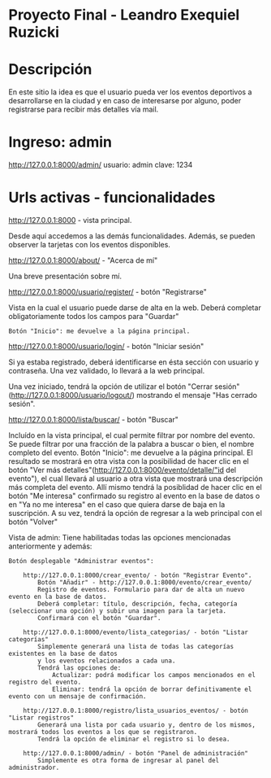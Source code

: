 # Proyecto Final - Leandro Exequiel Ruzicki

# Descripción

En este sitio la idea es que el usuario pueda ver los eventos deportivos a desarrollarse en la ciudad y en caso de interesarse por alguno, poder registrarse para recibir más detalles vía mail.

# Ingreso: admin

http://127.0.0.1:8000/admin/
usuario: admin
clave: 1234

# Urls activas - funcionalidades

http://127.0.0.1:8000 - vista principal.

Desde aquí accedemos a las demás funcionalidades. Además, se pueden observer la tarjetas con los eventos disponibles.

http://127.0.0.1:8000/about/ - "Acerca de mí"

Una breve presentación sobre mí.

http://127.0.0.1:8000/usuario/register/ - botón "Registrarse"

Vista en la cual el usuario puede darse de alta en la web.
Deberá completar obligatoriamente todos los campos para "Guardar"

    Botón "Inicio": me devuelve a la página principal.

http://127.0.0.1:8000/usuario/login/ - botón "Iniciar sesión"

Si ya estaba registrado, deberá identificarse en ésta sección con usuario y contraseña.
Una vez validado, lo llevará a la web principal.

Una vez iniciado, tendrá la opción de utilizar el botón "Cerrar sesión" (http://127.0.0.1:8000/usuario/logout/)
mostrando el mensaje "Has cerrado sesión".

http://127.0.0.1:8000/lista/buscar/ - botón "Buscar"

Incluído en la vista principal, el cual permite filtrar por nombre del evento.
Se puede filtrar por una fracción de la palabra a buscar o bien, el nombre completo del evento.
    Botón "Inicio": me devuelve a la página principal.
El resultado se mostrará en otra vista con la posibilidad de hacer clic en el botón "Ver más detalles"(http://127.0.0.1:8000/evento/detalle/"id del evento"), el cual llevará al usuario a otra vista que mostrará una descripción más completa del evento.
Allí mismo tendrá la posiblidad de hacer clic en el botón "Me interesa" confirmado su registro al evento en la base de datos o en "Ya no me interesa" en el caso que quiera darse de baja en la suscripción.
A su vez, tendrá la opción de regresar a la web principal con el botón "Volver"

Vista de admin:
    Tiene habilitadas todas las opciones mencionadas anteriormente y además:

    Botón desplegable "Administrar eventos":

        http://127.0.0.1:8000/crear_evento/ - botón "Registrar Evento".
            Botón "Añadir" - http://127.0.0.1:8000/evento/crear_evento/
            Registro de eventos. Formulario para dar de alta un nuevo evento en la base de datos.
            Deberá completar: título, descripción, fecha, categoría (seleccionar una opción) y subir una imagen para la tarjeta.
            Confirmará con el botón "Guardar".

        http://127.0.0.1:8000/evento/lista_categorias/ - botón "Listar categorías"
            Simplemente generará una lista de todas las categorías existentes en la base de datos
            y los eventos relacionados a cada una.
            Tendrá las opciones de:
                Actualizar: podrá modificar los campos mencionados en el registro del evento.
                Eliminar: tendrá la opción de borrar definitivamente el evento con un mensaje de confirmación.

        http://127.0.0.1:8000/registro/lista_usuarios_eventos/ - botón "Listar registros"
            Generará una lista por cada usuario y, dentro de los mismos, mostrará todos los eventos a los que se registraron.
            Tendrá la opción de eliminar el registro si lo desea.
        
        http://127.0.0.1:8000/admin/ - botón "Panel de administración"
            Simplemente es otra forma de ingresar al panel del administrador.